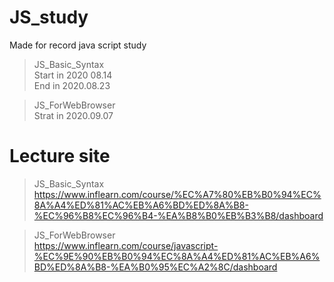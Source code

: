 # JS_study
Made for record java script study

>JS_Basic_Syntax <br/>
>Start in 2020 08.14<br/>
>End in 2020.08.23

>JS_ForWebBrowser<br/>
>Strat in 2020.09.07

# Lecture site
>JS_Basic_Syntax<br/>
>https://www.inflearn.com/course/%EC%A7%80%EB%B0%94%EC%8A%A4%ED%81%AC%EB%A6%BD%ED%8A%B8-%EC%96%B8%EC%96%B4-%EA%B8%B0%EB%B3%B8/dashboard

>JS_ForWebBrowser<br/>
>https://www.inflearn.com/course/javascript-%EC%9E%90%EB%B0%94%EC%8A%A4%ED%81%AC%EB%A6%BD%ED%8A%B8-%EA%B0%95%EC%A2%8C/dashboard
